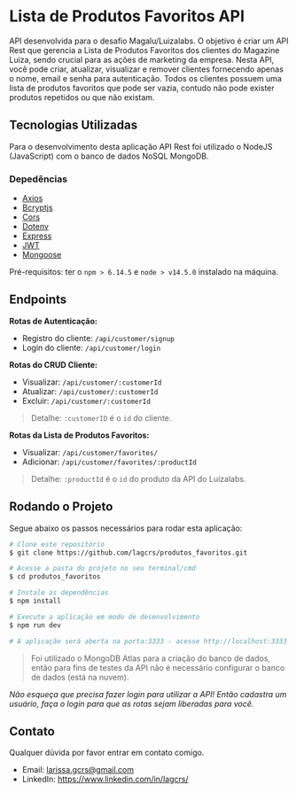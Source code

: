 # Lista de Produtos Favoritos API

API desenvolvida para o desafio Magalu/Luizalabs. O objetivo é criar um API Rest que gerencia a Lista de Produtos Favoritos dos clientes do Magazine Luiza, sendo crucial para as ações de marketing da empresa.
Nesta API, você pode criar, atualizar, visualizar e remover clientes fornecendo apenas o nome, email e senha para autenticação. Todos os clientes possuem uma lista de produtos favoritos que pode ser vazia, contudo não pode exister produtos repetidos ou que não existam.

## Tecnologias Utilizadas

Para o desenvolvimento desta aplicação API Rest foi utilizado o NodeJS (JavaScript) com o banco de dados NoSQL MongoDB.

### Depedências
- [Axios](https://github.com/axios/axios)
- [Bcryptjs](https://github.com/dcodeIO/bcrypt.js)
- [Cors](https://github.com/expressjs/cors)
- [Dotenv](https://github.com/motdotla/dotenv)
- [Express](http://expressjs.com/)
- [JWT](https://jwt.io/)
- [Mongoose](https://mongoosejs.com/)

Pré-requisitos: ter o `npm > 6.14.5` e `node > v14.5.0` instalado na máquina. 

## Endpoints 

**Rotas de Autenticação:**
- Registro do cliente: `/api/customer/signup`
- Login do cliente: `/api/customer/login`

**Rotas do CRUD Cliente:**
- Visualizar: `/api/customer/:customerId`
- Atualizar: `/api/customer/:customerId`
- Excluir: `/api/customer/:customerId`

> Detalhe: `:customerID` é o `id` do cliente.

**Rotas da Lista de Produtos Favoritos:**
- Visualizar: `/api/customer/favorites/`
- Adicionar: `/api/customer/favorites/:productId`

> Detalhe: `:productId` é o `id` do produto da API do Luizalabs.

## Rodando o Projeto

Segue abaixo os passos necessários para rodar esta aplicação:

```bash
# Clone este repositório
$ git clone https://github.com/lagcrs/produtos_favoritos.git

# Acesse a pasta do projeto no seu terminal/cmd
$ cd produtos_favoritos

# Instale as dependências
$ npm install

# Execute a aplicação em modo de desenvolvimento
$ npm run dev

# A aplicação será aberta na porta:3333 - acesse http://localhost:3333 (recomendo acessar pelo Insomnia ou Postman)
```
> Foi utilizado o MongoDB Atlas para a criação do banco de dados, então para fins de testes da API não é necessário configurar o banco de dados (está na nuvem).

*Não esqueça que precisa fazer login para utilizar a API! Então cadastra um usuário, faça o login para que as rotas sejam liberadas para você.*

## Contato

Qualquer dúvida por favor entrar em contato comigo.
- Email: <larissa.gcrs@gmail.com>
- LinkedIn: <https://www.linkedin.com/in/lagcrs/>
